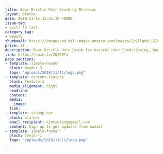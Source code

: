 ```yaml
---
title: Boar Bristle Hair Brush by Marbeian 
layout: blocks
date: 2018-11-15 12:55:39 +0000
issue-tag:
- built to last
category_tag:
- beauty
thumbnail: https://images-na.ssl-images-amazon.com/images/I/91lqdoLLGIL._SL1500_.jpg
price: ££
description: Boar Bristle Hair Brush for Natural Hair Conditioning, Wooden Comb for Hair Detangling, Set Makes Hair Shiny and Silky
link: https://amzn.to/2Q3O9Tu
page_sections:
- template: simple-header
  block: header-3
  logo: "uploads/2018/11/11/logo.png"
- template: content-feature
  block: feature-1
  media_alignment: Right
  headline: 
  content: 
  media:
    image: 
  link: 
- template: signup-bar
  block: cta-bar
  email_recipient: kimszelong@gmail.com
  content: Sign up to get updates from nadaar
- template: simple-footer
  block: footer-1
  logo: "/uploads/2018/11/11/logo.png"

---
```

